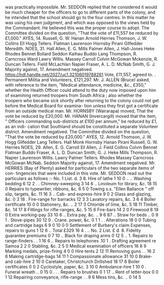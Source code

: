 was practically impossible. Mr. SEDDON replied that he considered it would be much cheaper for the officers to go to different parts of the colony, and he intended that the school should go to the four centres. In this matter he was using his own judgment, and which was opposed to the views held by the Commandant. He believed this was the proper course to adopt. The Committee divided on the question, "That the vote of £11,557 be reduced by £1,000." AYES, 14. Russell, G. W. Hanan Arnold Herries Thomson, J. W. Collins Ell Hogg Tellers. Flatman Laurenson Hornsby Pirani Gilfedder Meredith. NOES, 31. Hall Allen, E. G. Mills Palmer Allen, J. Hall-Jones Heke Rhodes Bennet Bollard Seddon Kaihau Buddo Lang Thompson, R. Carncross Ward Lawry Willis. Massey Carroll Colvin McGowan Mckenzie, R. Duncan Tellers. Field McLachlan Napier Fraser, A. L. D. McNab Smith, G. J. Majority against, 17. Amendment negatived. https://hdl.handle.net/2027/uc1.32106019788261 Vote, £11,557, agreed to. . Permanent Militia and Volunteers, £121,297. Mr. J. ALLEN (Bruce) asked, with reference to the item, "Medical attendance, medicine, &c., £350," whether the Health Officer could attend to the duty now imposed upon him of examining returned troopers from South Africa ; also whether the troopers who became sick shortly after returning to the colony could not get before the Medical Board for examina- tion unless they first got a certificate from an outside medical man. Mr. HORNSBY (Wairarapa) moved, That the vote be reduced by £20,000. Mr. HANAN (Invercargill) moved that the item, " Officers commanding sub-districts at £100 per annum," be reduced by £1, as an indi- cation that Southland should be constituted a separate Volunteer district. Amendment negatived. The Committee divided on the question, "That the vote be reduced by £20,000." AYES, 12. Arnold Thomson, J. W. Hogg Gilfedder Lang Tellers. Hall Monk Hornsby Hanan Pirani Russell, G. W. Herries NOES, 29. Allen, E. G. Carroll Ell Allen, J. Field Collins Colvin Bennet Flatman Buddo Fraser, A. L. D. Duncan Smith, G. J. Heke Mills Thompson, R. Napier Laurenson Willis. Lawry Palmer Tellers. Rhodes Massey Carncross McGowan McNab. Seddon Majority against, 17. Amendment negatived. Mr. HERRIES (Bay of Plenty) asked for particulars of the two separate items of con- tingencies that were included in this vote. Mr. SEDDON read out the particulars as follows :- No. 1 List. d. 3 8. Hire of lathe 1 10 0 .. .. Washing bedding 6 12 2 . . Chimney-sweeping 3 14 6 .. Linoleum for library, &c. 18 15 0 Repairs to typewriter, ribbons, &c. 6 5 0 Towing s.s. "Ellen Ballance " off slip, targets, &c. 11 16 3 .. Cab- and express-hire 9 0 2 Glass and glazing, &c. 0 3 18 . Fire-range for barracks 12 3 3 Lavatory repairs, &c. 3 6 4 Boiler certificate 10 0 0 Stationery, &c. .. 2 17 3 Chloride of lime, &c. 5 18 11 Timber, &c. 14 17 8 Fittings for rifle-ranges, &c. 5 15 6 Fire-bars 14 2 0 Firewood 8 19 0 Extra working-pay 33 10 6 .. Extra pay, &c. .. 9 6 87 .. Straw for beds .. 0 9 1 . Stove-pipes 30 12 0 . Crane. power, &c. 0 1 1 . . Alterations 18 0 0 Tubing and cartridge bags 6 9 0 10 0 0 Settlement of Burbery's claim Expenses, repairs to guns 1 12 6 .. Total £329 16 4 . .. No. 2 List. £ đ. 8. Fidelity guarantee premiums 0 7 10 .. Black for draping arms 0 12 5 .. 1. Repairs to range-finders . . 1 16 6 .. Repairs to telephones .10 1 . Drafting agreement re Samoa 2 2 0 Stabling, &c. 2 5 0 Medical examination of officers 16 8 9 Marking medals, prize-firing 4 0 0 Hire tents 2 12 11 Removing guns . . 16 2 6 Making cartridge-bags 14 11 1 Compassionate allowance 31 10 0 Brake- and cab-hire 2 10 0 Caretaker, Christchurch Drillshed 18 17 6 Boiler certificates 0 0 2 Cyclostyle, paper, &c. 3 10 0 Ambulance-hire 1 10 0 . Funeral wreath .. 0 15 0 . . . Repairs to brushes 0 1 17 .. Rent of letter-box 0 0 1 12 Repairing conveyance, rifle-range . . 9 6 Mess tins, &c. .. 0 14 5 